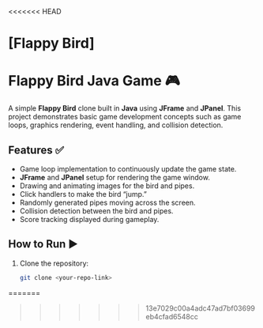 <<<<<<< HEAD
# [Flappy Bird]
# Flappy Bird Java Game 🎮

A simple **Flappy Bird** clone built in **Java** using **JFrame** and **JPanel**. This project demonstrates basic game development concepts such as game loops, graphics rendering, event handling, and collision detection.

## Features ✅
- Game loop implementation to continuously update the game state.  
- **JFrame** and **JPanel** setup for rendering the game window.  
- Drawing and animating images for the bird and pipes.  
- Click handlers to make the bird “jump.”  
- Randomly generated pipes moving across the screen.  
- Collision detection between the bird and pipes.  
- Score tracking displayed during gameplay.  

## How to Run ▶️
1. Clone the repository:  
   ```bash
   git clone <your-repo-link>
=======

>>>>>>> 13e7029c00a4adc47ad7bf03699eb4cfad6548cc
